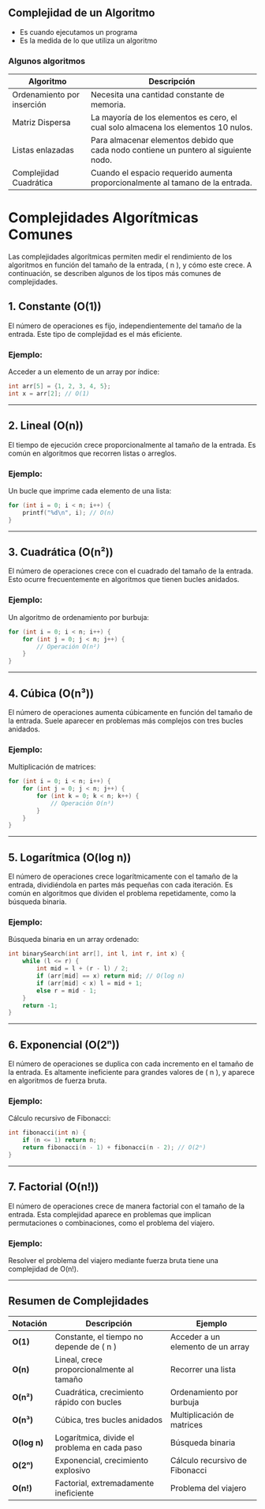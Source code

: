 ## Complejidad de un Algoritmo
- Es cuando ejecutamos un programa
- Es la medida de lo que utiliza un algoritmo

### Algunos algoritmos
| Algoritmo     | Descripción    |
| --------- | ------------------ |
| Ordenamiento por inserción | Necesita una cantidad constante de memoria. |
| Matriz Dispersa | La mayoría de los elementos es cero, el cual solo almacena los elementos 10 nulos.   |
| Listas enlazadas | Para almacenar elementos debido que cada nodo contiene un puntero al siguiente nodo. |
| Complejidad Cuadrática | Cuando el espacio requerido aumenta proporcionalmente al tamano de la entrada. |


# Complejidades Algorítmicas Comunes

Las complejidades algorítmicas permiten medir el rendimiento de los algoritmos en función del tamaño de la entrada, \( n \), y cómo este crece. A continuación, se describen algunos de los tipos más comunes de complejidades.

## 1. Constante (O(1))

El número de operaciones es fijo, independientemente del tamaño de la entrada. Este tipo de complejidad es el más eficiente.
  
### Ejemplo:
Acceder a un elemento de un array por índice:
```c
int arr[5] = {1, 2, 3, 4, 5};
int x = arr[2]; // O(1)
```

---

## 2. Lineal (O(n))

El tiempo de ejecución crece proporcionalmente al tamaño de la entrada. Es común en algoritmos que recorren listas o arreglos.

### Ejemplo:
Un bucle que imprime cada elemento de una lista:
```c
for (int i = 0; i < n; i++) {
    printf("%d\n", i); // O(n)
}
```

---

## 3. Cuadrática (O(n²))

El número de operaciones crece con el cuadrado del tamaño de la entrada. Esto ocurre frecuentemente en algoritmos que tienen bucles anidados.

### Ejemplo:
Un algoritmo de ordenamiento por burbuja:
```c
for (int i = 0; i < n; i++) {
    for (int j = 0; j < n; j++) {
        // Operación O(n²)
    }
}
```

---

## 4. Cúbica (O(n³))

El número de operaciones aumenta cúbicamente en función del tamaño de la entrada. Suele aparecer en problemas más complejos con tres bucles anidados.

### Ejemplo:
Multiplicación de matrices:
```c
for (int i = 0; i < n; i++) {
    for (int j = 0; j < n; j++) {
        for (int k = 0; k < n; k++) {
            // Operación O(n³)
        }
    }
}
```

---

## 5. Logarítmica (O(log n))

El número de operaciones crece logarítmicamente con el tamaño de la entrada, dividiéndola en partes más pequeñas con cada iteración. Es común en algoritmos que dividen el problema repetidamente, como la búsqueda binaria.

### Ejemplo:
Búsqueda binaria en un array ordenado:
```c
int binarySearch(int arr[], int l, int r, int x) {
    while (l <= r) {
        int mid = l + (r - l) / 2;
        if (arr[mid] == x) return mid; // O(log n)
        if (arr[mid] < x) l = mid + 1;
        else r = mid - 1;
    }
    return -1;
}
```

---

## 6. Exponencial (O(2ⁿ))

El número de operaciones se duplica con cada incremento en el tamaño de la entrada. Es altamente ineficiente para grandes valores de \( n \), y aparece en algoritmos de fuerza bruta.

### Ejemplo:
Cálculo recursivo de Fibonacci:
```c
int fibonacci(int n) {
    if (n <= 1) return n;
    return fibonacci(n - 1) + fibonacci(n - 2); // O(2ⁿ)
}
```

---

## 7. Factorial (O(n!))

El número de operaciones crece de manera factorial con el tamaño de la entrada. Esta complejidad aparece en problemas que implican permutaciones o combinaciones, como el problema del viajero.

### Ejemplo:
Resolver el problema del viajero mediante fuerza bruta tiene una complejidad de O(n!).

---

## Resumen de Complejidades

| Notación   | Descripción                                   | Ejemplo                                   |
|------------|-----------------------------------------------|-------------------------------------------|
| **O(1)**   | Constante, el tiempo no depende de \( n \)     | Acceder a un elemento de un array         |
| **O(n)**   | Lineal, crece proporcionalmente al tamaño      | Recorrer una lista                        |
| **O(n²)**  | Cuadrática, crecimiento rápido con bucles      | Ordenamiento por burbuja                  |
| **O(n³)**  | Cúbica, tres bucles anidados                  | Multiplicación de matrices                |
| **O(log n)**| Logarítmica, divide el problema en cada paso | Búsqueda binaria                          |
| **O(2ⁿ)**  | Exponencial, crecimiento explosivo            | Cálculo recursivo de Fibonacci            |
| **O(n!)**  | Factorial, extremadamente ineficiente         | Problema del viajero                      |
